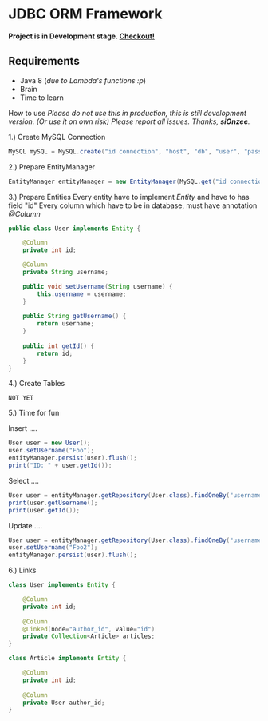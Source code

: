 # JDBC ORM Framework
**Project is in Development stage. [Checkout!](branch:develop)**

## Requirements
- Java 8 (_due to Lambda's functions :p_)
- Brain
- Time to learn


How to use
_Please do not use this in production, this is still development version. (Or use it on own risk)_
_Please report all issues. Thanks, __siOnzee__._

1.) Create MySQL Connection

```java
MySQL mySQL = MySQL.create("id connection", "host", "db", "user", "pass", 3306);
```

2.) Prepare EntityManager

```java
EntityManager entityManager = new EntityManager(MySQL.get("id connection"));
```

3.) Prepare Entities
Every entity have to implement _Entity_ and have to has field "id"
Every column which have to be in database, must have annotation _@Column_

```java
public class User implements Entity {

    @Column
    private int id;

    @Column
    private String username;

    public void setUsername(String username) {
        this.username = username;
    }
    
    public String getUsername() {
        return username;
    }
    
    public int getId() {
        return id;
    }
}
```

4.) Create Tables

```NOT YET```

5.) Time for fun

Insert ....
```java
User user = new User();
user.setUsername("Foo");
entityManager.persist(user).flush();
print("ID: " + user.getId());
```

Select ....
```java
User user = entityManager.getRepository(User.class).findOneBy("username", "Foo");
print(user.getUsername();
print(user.getId());
```

Update ....
```java
User user = entityManager.getRepository(User.class).findOneBy("username", "Foo");
user.setUsername("Foo2");
entityManager.persist(user).flush();
```

6.) Links

```java
class User implements Entity {

    @Column
    private int id;
    
    @Column
    @Linked(node="author_id", value="id")
    private Collection<Article> articles;
}

class Article implements Entity {

    @Column
    private int id;
    
    @Column
    private User author_id;
}
```
